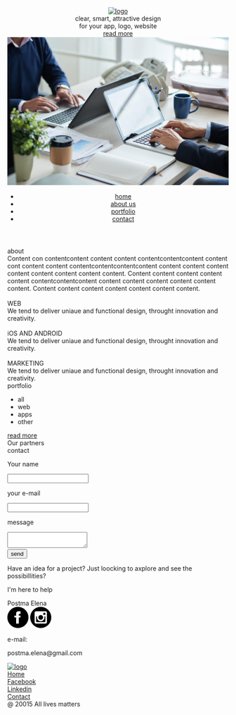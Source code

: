<!DOCTYPE html>
<html lang="RU">
<head>
   <meta charset="UTF-8">
   <meta name="viewport" content="width=device-width, initial-scale=1.0">
   <title>Document</title>
   <link rel="stylesheet" href="css/norm.css">
   <link rel="stylesheet" href="css/style.css">

</head>
<body>
   <a name="home"></a>
   <header> 
           <!-- ВЕСЬ ВЕРХНИЙ ХЕДЕР-->
      <div class="container"> 
            <div class="header-menu__icon">
               <span></span>
               <span></span>
               <span></span>
            </div>
            <div class="header-menu">
            </div>
         <div class="header-top">
               <div class="header-top-lang">
                  <span><a href="" class="header-top-lang-item__logo"><img class="logo" src="../img/logo.png" alt="logo"></a></span>
               </div>
               <div class="header-top-lang">
                  <div class="header-top-lang-item__titletop">clear, smart, attractive design</div>
                  <div class="header-top-lang-item__titlebottom">for your app, logo, website</div>
               </div>
               <div class="header-top-lang">
                  <a href="#read more" class="header-top-lang-item btn"><span>read more</span></a>
               </div>
               <div class="header-top-lang">
                  <span class="header-top-lang-item__doubleline"><a href="#read more" class="arrow-down"></a></span>
               </div>
            </div>
            <div class="mainblock__image ibg">
               <img class="imgtohidden" src="/img/fon.jpg" alt="" />
            </div>
         </div>
         <!--ВЕСЬ НИЖНИЙ ХЕДЕР-->
   <div class="header-bottom"> 
      <div class="header-bottom__collumn ">
            <nav class="header-bottom-menu">
               <ul class="header-bottom-menu-list">
                  <li> <a href="#home" name="read more" class="header-bottom-menu__link">home</a></li>
                  <li> <a href="#about" class="header-bottom-menu__link">about us</a></li>
                  <li> <a href="#portfolio" class="header-bottom-menu__link">portfolio</a></li>
                  <li> <a href="#contact" class="header-bottom-menu__link">contact</a></li>
               </ul>
            </nav>
         </div>
   </div>
   </header>
   <div class="wrapper">
      <div class="content">
         <div class="content-column-top">
            <div class="content-column-top-box">
               <a name="about" class="content-column-top-box__title">about</a>
            </div>
            <div class="content-column-top-box">
               <div class="content-column-top-box__text">Content con contentcontent content content contentcontentcontent content cont content content contentcontentcontentcontent content content content content content content content content. Content content content content content contentcontentcontent content content content content content content. Content content content content content content content.</div>
            </div>
         </div>
         <div class="content-column-bottom">
            <div class="content-box">
               <div class="content-column-bottom-goaldev">
                  <div class="content-column-bottom-goaldev-wrap">
                     <div class="content-column-bottom-goaldev-wrap-piccont">
                        <div class="prob"><img class="pic-cont" src="../img/tv-screen.svg" alt=""></div>
                     </div>
                  </div>
               </div>
               <div class="content-column-bottom-goaldev">
                  <div class="content-column-bottom-goaldev-wrap">
                     <div class="content-column-bottom-goaldev-wrap__title">WEB</div>
                  </div>
               </div>
               <div class="content-column-bottom-goaldev">
                  <div class="content-column-bottom-goaldev-wrap">
                     <div class="content-column-bottom-goaldev-wrap__text">We tend to deliver uniaue and functional design, throught innovation and creativity.</div>
                  </div>
               </div>
            </div>
            <div class="content-box">
               <div class="content-column-bottom-goaldev">
                  <div class="content-column-bottom-goaldev-wrap">
                     <div class="content-column-bottom-goaldev-wrap-piccont">
                        <div class="prob"><img class="pic-cont" src="../img/mobile.svg" alt=""></div>
                     </div>
                  </div>
               </div>
               <div class="content-column-bottom-goaldev">
                  <div class="content-column-bottom-goaldev-wrap">
                     <div class="content-column-bottom-goaldev-wrap__title">iOS AND ANDROID</div>
                  </div>
               </div>
               <div class="content-column-bottom-goaldev">
                  <div class="content-column-bottom-goaldev-wrap">
                     <div class="content-column-bottom-goaldev-wrap__text">We tend to deliver uniaue and functional design, throught innovation and creativity.</div>
                  </div>
               </div>
            </div>
            <div class="content-box">
               <div class="content-column-bottom-goaldev">
                  <div class="content-column-bottom-goaldev-wrap">
                     <div class="content-column-bottom-goaldev-wrap-piccont">
                        <div class="prob"><img class="pic-cont" src="../img/goal.svg" alt=""></div>
                     </div>
                  </div>
               </div>
               <div class="content-column-bottom-goaldev">
                  <div class="content-column-bottom-goaldev-wrap">
                     <div class="content-column-bottom-goaldev-wrap__title">MARKETING</div>
                  </div>
               </div>
               <div class="content-column-bottom-goaldev">
                  <div class="content-column-bottom-goaldev-wrap">
                     <div class="content-column-bottom-goaldev-wrap__text">We tend to deliver uniaue and functional design, throught innovation and creativity.</div>
                  </div>
               </div>
            </div>
         </div>
         <div class="wrapper-portfolio">
            <div class="content-portfolio">
               <div class="content-column-top">
                  <div class="content-column-top-box">
                     <a name="portfolio" class="content-column-top-box__title">portfolio</a>
                  </div>
                  <nav class="content-menu">
                     <ul class="content-menu-list">
                        <li> <div class="content-menu__link all">all</div></li>
                        <li> <div class="content-menu__link web">web</div></li>
                        <li> <div class="content-menu__link apps">apps</div></li>
                        <li> <div class="content-menu__link other">other</div></li>
                     </ul>
                  </nav>
               </div>
               <div class="content-column-bottom">
                  <div class="content-column-bottom-box ">
                     <div class=" content-menu-list content-menu-list__1 web-metka"></div>
                     <div class=" content-menu-list content-menu-list__2 apps-metka"></div>
                     <div class="content-menu-list content-menu-list__3 web-metka"></div>
                     <div class="content-menu-list content-menu-list__4 other-metka"></div>
                     <div class="content-menu-list content-menu-list__5 web-metka"></div>
                     <div class="content-menu-list content-menu-list__6 apps-metka"></div>
                  </div>
               </div>
               <div class="content-column-bottom">
                  <a href="proj_page1.html" class="content-column-bottom-box btn"><span>read more</span></a>
               </div>
            </div>
         </div>
      </div>
   </div>
   <div class="part">
      <div class="partners">
         <div class="partners-box">
            <div class="partners-box-item">
               <div class="partners-box-item__title">Our partners</div>
            </div>
            <div class="partners-box-item">
               <div class="partners-box-item__partners"><a href="" class="partnerse icon"></a></div>
               <div class="partners-box-item__partners"><a href="" class="partnersarchiq icon"></a></div>
               <div class="partners-box-item__partners"><a href="" class="partnersthomesoon icon"></a></div>
               <div class="partners-box-item__partners"><a href="" class="partnersalex icon"></a></div>
            </div>
         </div>
      </div>
   </div>
   <div class="content-column-top-box">
      <a name="contact" class="content-column-top-box__title">contact</a>
   </div>
   <div class="contacts">
      <div class="contacts-wrapper">
         <div class="contacts-content__collumn">
            <div class="contacts-content-form">
               <form action="" class="contacts-content-form-body">
                  <div class="line">
                     <div class="contacts-content-form-line">
                        <p class="contacts-opisanie">Your name</p>
                        <input autocomplete="off" type="text" name="form[]" class="input">
                     </div>
                     <div class="contacts-content-form-line">
                        <p class="contacts-opisanie">your e-mail</p>
                        <input autocomplete="off" type="text" name="form[]" class="input">
                     </div>
                  </div>
                  <div class="contacts-content-form-line-big">
                     <p class="contacts-opisanie">message</p>
                     <textarea autocomplete="off" name="form[]" class="input"> </textarea>
                  </div>
                  <div class="contacts-content-form-button">
                     <button type="submit" class="send contacts-menu__link"><span>send</span></button>
                  </div>
               </form>
             </div>
            </div>
         <div class="contacts-content__collumn">
            <div class="contacts-wrapper-collumn-item">
               <p class="contacts-wrapper-collumn-item__text">Have an idea for a project? Just loocking to axplore and see the possibillities?</p>
                <p class="contacts-wrapper-collumn-item__help">I'm here to help</p>
            </div>
            <div class="contacts-wrapper-collumn-item">
               <div class="contacts-wrapper-collumn-item__title">Postma Elena</div>
            </div>
            <div class="contacts-wrapper-collumn-item">
               <div class="contacts-wrapper-collumn-item__icons">
                  <a href="" class="icon-social"><img src="/img/fb.svg" alt=""></a>
                  <a href="" class="icon-social"><img src="/img/inst.svg" alt=""></a>
               </div>
            </div>
            <div class="contacts-wrapper-collumn-item">
               <p class="contacts-wrapper-collumn-item__emailquestion">e-mail:</p>
               <p class="contacts-wrapper-collumn-item__emailadress"> postma.elena@gmail.com</p>
            </div>
         </div>
      </div>
   </div>
   <footer>
      <div class="footer-lang">
         <div class="footer-lang-collumn">
            <div class="footer-lang-collumn__logo"><a href="" class="header-top-lang-item__logo"><img class="logo" src="../img/logo.png" alt="logo"></a></div>
         </div>
         <div class="footer-lang-collumn">
            <div class="footer-lang-collumn-contacts">
               <div><a href="" class="footer-lang-collumn-contacts__item">Home</a></div>
               <div><a href="" class="footer-lang-collumn-contacts__item">Facebook</a></div>
               <div><a href="" class="footer-lang-collumn-contacts__item">Linkedin</a></div>
               <div><a href="" class="footer-lang-collumn-contacts__item">Contact</a></div>
            </div>
         </div>
         <div class="footer-lang-collumn">
            <div class="footer-lang-collumn-contacts__ps">@ 20015 All lives matters</div>
         </div>
      </div>
   </footer>
   <script src="/js/jq.js"></script>
   <script src="/js/main.js"> </script>
  <!-- <script src="js/mp.js"> </script>-->
</body>
</html>
